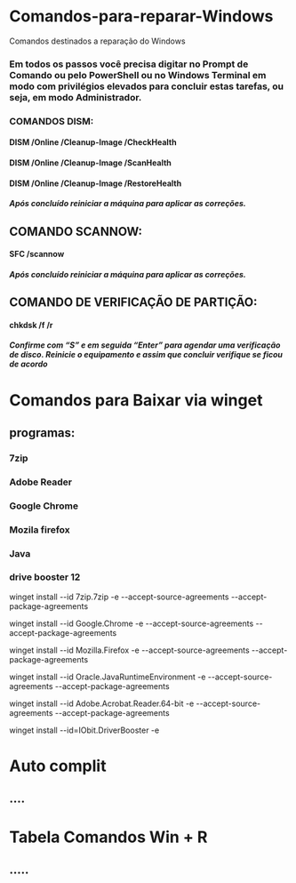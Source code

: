 # Comandos-para-reparar-Windows
Comandos destinados a reparação do Windows 


 ### Em todos os passos você precisa digitar no Prompt de Comando ou pelo PowerShell ou no Windows Terminal em modo com privilégios elevados para concluir estas tarefas, ou seja, em modo Administrador.

 ### COMANDOS DISM:

 #### DISM /Online /Cleanup-Image /CheckHealth 

 #### DISM /Online /Cleanup-Image /ScanHealth

 #### DISM /Online /Cleanup-Image /RestoreHealth

 ##### Após concluído reiniciar a máquina para aplicar as correções.

 ## COMANDO SCANNOW:

 #### SFC /scannow

 ##### Após concluído reiniciar a máquina para aplicar as correções.

 ## COMANDO DE VERIFICAÇÃO DE PARTIÇÃO:

 #### chkdsk /f /r

##### Confirme com “S” e em seguida “Enter” para agendar uma verificação de disco. Reinicie o equipamento e assim que concluir verifique se ficou de acordo



# Comandos para Baixar via winget 

## programas:
### 7zip
### Adobe Reader
### Google Chrome
### Mozila firefox
### Java 
### drive booster 12
winget install --id 7zip.7zip -e --accept-source-agreements --accept-package-agreements

winget install --id Google.Chrome -e --accept-source-agreements --accept-package-agreements

winget install --id Mozilla.Firefox -e --accept-source-agreements --accept-package-agreements

winget install --id Oracle.JavaRuntimeEnvironment -e --accept-source-agreements --accept-package-agreements

winget install --id Adobe.Acrobat.Reader.64-bit -e --accept-source-agreements --accept-package-agreements

winget install --id=IObit.DriverBooster -e




# Auto complit 

## ....





# Tabela Comandos Win + R

## .....



